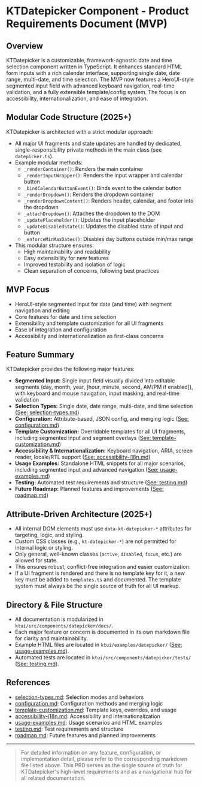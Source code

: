 # KTDatepicker Component - Product Requirements Document (MVP)

## Overview
KTDatepicker is a customizable, framework-agnostic date and time selection component written in TypeScript. It enhances standard HTML form inputs with a rich calendar interface, supporting single date, date range, multi-date, and time selection. The MVP now features a HeroUI-style segmented input field with advanced keyboard navigation, real-time validation, and a fully extensible template/config system. The focus is on accessibility, internationalization, and ease of integration.

## Modular Code Structure (2025+)
KTDatepicker is architected with a strict modular approach:
- All major UI fragments and state updates are handled by dedicated, single-responsibility private methods in the main class (see `datepicker.ts`).
- Example modular methods:
  - `_renderContainer()`: Renders the main container
  - `_renderInputWrapper()`: Renders the input wrapper and calendar button
  - `_bindCalendarButtonEvent()`: Binds event to the calendar button
  - `_renderDropdown()`: Renders the dropdown container
  - `_renderDropdownContent()`: Renders header, calendar, and footer into the dropdown
  - `_attachDropdown()`: Attaches the dropdown to the DOM
  - `_updatePlaceholder()`: Updates the input placeholder
  - `_updateDisabledState()`: Updates the disabled state of input and button
  - `_enforceMinMaxDates()`: Disables day buttons outside min/max range
- This modular structure ensures:
  - High maintainability and readability
  - Easy extensibility for new features
  - Improved testability and isolation of logic
  - Clean separation of concerns, following best practices

## MVP Focus
- HeroUI-style segmented input for date (and time) with segment navigation and editing
- Core features for date and time selection
- Extensibility and template customization for all UI fragments
- Ease of integration and configuration
- Accessibility and internationalization as first-class concerns

## Feature Summary
KTDatepicker provides the following major features:
- **Segmented Input:** Single input field visually divided into editable segments (day, month, year, [hour, minute, second, AM/PM if enabled]), with keyboard and mouse navigation, input masking, and real-time validation
- **Selection Types:** Single date, date range, multi-date, and time selection ([See: selection-types.md](./selection-types.md))
- **Configuration:** Attribute-based, JSON config, and merging logic ([See: configuration.md](./configuration.md))
- **Template Customization:** Overridable templates for all UI fragments, including segmented input and segment overlays ([See: template-customization.md](./template-customization.md))
- **Accessibility & Internationalization:** Keyboard navigation, ARIA, screen reader, locale/RTL support ([See: accessibility-i18n.md](./accessibility-i18n.md))
- **Usage Examples:** Standalone HTML snippets for all major scenarios, including segmented input and advanced navigation ([See: usage-examples.md](./usage-examples.md))
- **Testing:** Automated test requirements and structure ([See: testing.md](./testing.md))
- **Future Roadmap:** Planned features and improvements ([See: roadmap.md](./roadmap.md))

## Attribute-Driven Architecture (2025+)
- All internal DOM elements must use `data-kt-datepicker-*` attributes for targeting, logic, and styling.
- Custom CSS classes (e.g., `kt-datepicker-*`) are not permitted for internal logic or styling.
- Only general, well-known classes (`active`, `disabled`, `focus`, etc.) are allowed for state.
- This ensures robust, conflict-free integration and easier customization.
- If a UI fragment is rendered and there is no template key for it, a new key must be added to `templates.ts` and documented. The template system must always be the single source of truth for all UI markup.

## Directory & File Structure
- All documentation is modularized in `ktui/src/components/datepicker/docs/`.
- Each major feature or concern is documented in its own markdown file for clarity and maintainability.
- Example HTML files are located in `ktui/examples/datepicker/` ([See: usage-examples.md](./usage-examples.md)).
- Automated tests are located in `ktui/src/components/datepicker/tests/` ([See: testing.md](./testing.md)).

## References
- [selection-types.md](./selection-types.md): Selection modes and behaviors
- [configuration.md](./configuration.md): Configuration methods and merging logic
- [template-customization.md](./template-customization.md): Template keys, overrides, and usage
- [accessibility-i18n.md](./accessibility-i18n.md): Accessibility and internationalization
- [usage-examples.md](./usage-examples.md): Usage scenarios and HTML examples
- [testing.md](./testing.md): Test requirements and structure
- [roadmap.md](./roadmap.md): Future features and planned improvements

---

> For detailed information on any feature, configuration, or implementation detail, please refer to the corresponding markdown file listed above. This PRD serves as the single source of truth for KTDatepicker's high-level requirements and as a navigational hub for all related documentation.
